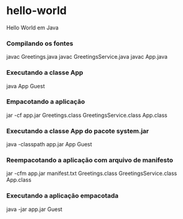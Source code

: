 hello-world
===========

Hello World em Java

### Compilando os fontes
javac Greetings.java 
javac GreetingsService.java 
javac App.java 

### Executando a classe App
java App Guest

### Empacotando a aplicação
jar -cf app.jar Greetings.class GreetingsService.class App.class

### Executando a classe App do pacote system.jar
java -classpath app.jar App Guest

### Reempacotando a aplicação com arquivo de manifesto
jar -cfm app.jar manifest.txt Greetings.class GreetingsService.class App.class

### Executando a aplicação empacotada
java -jar app.jar Guest
